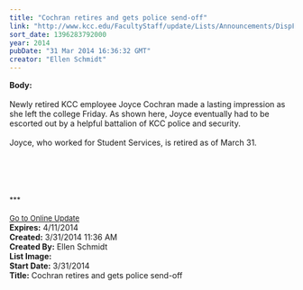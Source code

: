 ```yaml
---
title: "Cochran retires and gets police send-off"
link: "http://www.kcc.edu/FacultyStaff/update/Lists/Announcements/DispForm.aspx?ID=1460"
sort_date: 1396283792000
year: 2014
pubDate: "31 Mar 2014 16:36:32 GMT"
creator: "Ellen Schmidt"
---
```


<div><b>Body:</b> <div class="ExternalClass5B7CB0BEB2F248AA9FC9BD3DCD7560FF">
<div> </div>
<div>Newly retired KCC employee Joyce Cochran made a lasting impression as she left the college Friday. As shown here, Joyce eventually had to be escorted out by a helpful battalion of KCC police and security. </div>
<div> </div>
<div>Joyce, who worked for Student Services, is retired as of March 31.</div>
<div> </div>
<div> </div>
<div> </div>
<div> </div>
<div> </div>
<div>
<div></div>
<div>
<div>
<div><font size="2">***</font></div>
<div><font size="2"></font> </div>
<div><font size="2"></font></div>
<div><font size="2"></font></div>
<div><font size="2"></font></div>
<div><font size="2"></font></div>
<div><font size="2"></font></div>
<div><font size="2"></font></div>
<div><font size="2"></font></div>
<div><font size="2"></font></div>
<div><font size="2"></font></div>
<div><font size="2"></font></div>
<div><a href="/FacultyStaff/update/Pages/dailyupdate.aspx"><font size="2">Go to Online Update</font></a></div>
<div></div></div></div></div></div></div>
<div><b>Expires:</b> 4/11/2014</div>
<div><b>Created:</b> 3/31/2014 11:36 AM</div>
<div><b>Created By:</b> Ellen Schmidt</div>
<div><b>List Image:</b> <a href="http://www.kcc.edu/SiteCollectionImages/Joyceescortedout.jpg"></a></div>
<div><b>Start Date:</b> 3/31/2014</div>
<div><b>Title:</b> Cochran retires and gets police send-off</div>
